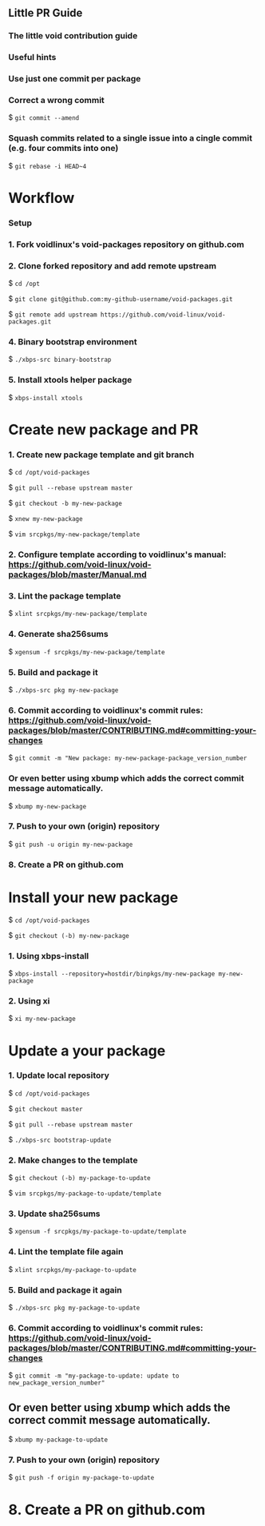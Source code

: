 
## Little PR Guide
### The little void contribution guide
### Useful hints

###    Use just one commit per package
### Correct a wrong commit
$ `git commit --amend`

### Squash commits related to a single issue into a cingle commit (e.g. four commits into one)
$ `git rebase -i HEAD~4`

# Workflow
### Setup
### 1. Fork voidlinux's void-packages repository on github.com
### 2. Clone forked repository and add remote upstream
$ `cd /opt`

$ `git clone git@github.com:my-github-username/void-packages.git`

$ `git remote add upstream https://github.com/void-linux/void-packages.git`

### 4. Binary bootstrap environment
$ `./xbps-src binary-bootstrap`

### 5. Install xtools helper package
$ `xbps-install xtools`

# Create new package and PR
### 1. Create new package template and git branch
$ `cd /opt/void-packages`

$ `git pull --rebase upstream master`

$ `git checkout -b my-new-package`

$ `xnew my-new-package`

$ `vim srcpkgs/my-new-package/template`

### 2. Configure template according to voidlinux's manual: https://github.com/void-linux/void-packages/blob/master/Manual.md
### 3. Lint the package template
$ `xlint srcpkgs/my-new-package/template`

### 4. Generate sha256sums
$ `xgensum -f srcpkgs/my-new-package/template`

### 5. Build and package it
$ `./xbps-src pkg my-new-package`

### 6. Commit according to voidlinux's commit rules: https://github.com/void-linux/void-packages/blob/master/CONTRIBUTING.md#committing-your-changes
$ `git commit -m "New package: my-new-package-package_version_number`

### Or even better using xbump which adds the correct commit message automatically.
$ `xbump my-new-package`

### 7. Push to your own (origin) repository
$ `git push -u origin my-new-package`

### 8. Create a PR on github.com
# Install your new package
$ `cd /opt/void-packages`

$ `git checkout (-b) my-new-package`

### 1. Using xbps-install
$ `xbps-install --repository=hostdir/binpkgs/my-new-package my-new-package`

### 2. Using xi
$ `xi my-new-package`

# Update a your package
### 1. Update local repository
$ `cd /opt/void-packages`

$ `git checkout master`

$ `git pull --rebase upstream master`

$ `./xbps-src bootstrap-update`

### 2. Make changes to the template
$ `git checkout (-b) my-package-to-update`

$ `vim srcpkgs/my-package-to-update/template`

### 3. Update sha256sums
$ `xgensum -f srcpkgs/my-package-to-update/template`

### 4. Lint the template file again
$ `xlint srcpkgs/my-package-to-update`

### 5. Build and package it again
$ `./xbps-src pkg my-package-to-update`

### 6. Commit according to voidlinux's commit rules: https://github.com/void-linux/void-packages/blob/master/CONTRIBUTING.md#committing-your-changes
$ `git commit -m "my-package-to-update: update to new_package_version_number"`

##    Or even better using xbump which adds the correct commit message automatically.
$ `xbump my-package-to-update`

### 7. Push to your own (origin) repository
$ `git push -f origin my-package-to-update`

# 8. Create a PR on github.com
